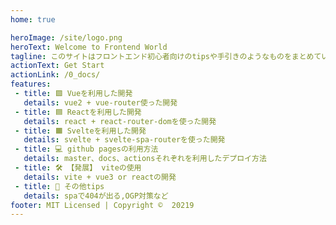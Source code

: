 ```yaml
---
home: true

heroImage: /site/logo.png
heroText: Welcome to Frontend World
tagline: このサイトはフロントエンド初心者向けのtipsや手引きのようなものをまとめています。
actionText: Get Start
actionLink: /0_docs/
features:
 - title: 🟩 Vueを利用した開発
   details: vue2 + vue-router使った開発
 - title: 🟦 Reactを利用した開発
   details: react + react-router-domを使った開発
 - title: 🟧 Svelteを利用した開発
   details: svelte + svelte-spa-routerを使った開発
 - title: 💻 github pagesの利用方法
   details: master、docs、actionsそれぞれを利用したデプロイ方法
 - title: 🛠 【発展】 viteの使用
   details: vite + vue3 or reactの開発
 - title: 📍 その他tips
   details: spaで404が出る,OGP対策など
footer: MIT Licensed | Copyright ©︎  20219
---
```

